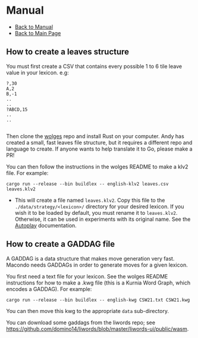 # Manual

- [Back to Manual](/macondo/manual)
- [Back to Main Page](/macondo)

## How to create a leaves structure

You must first create a CSV that contains every possible 1 to 6 tile
leave value in your lexicon. e.g:

```csv
?,30
A,2
B,-1
..
..
?ABCD,15
..
..


```

Then clone the [wolges](https://github.com/andy-k/wolges) repo and install Rust on your computer. Andy has created a small, fast leaves file structure, but it requires a different repo and language to create. If anyone wants to help translate it to Go, please make a PR!

You can then follow the instructions in the wolges README to make a klv2 file. For example:

```
cargo run --release --bin buildlex -- english-klv2 leaves.csv leaves.klv2
```

- This will create a file named `leaves.klv2`. Copy this file to the
  `./data/strategy/<lexicon>/` directory for your desired lexicon. If you
  wish it to be loaded by default, you must rename it to
  `leaves.klv2`. Otherwise, it can be used in experiments with its original
  name. See the [Autoplay](/macondo/manual/autoplay.html) documentation.

## How to create a GADDAG file

A GADDAG is a data structure that makes move generation very fast. Macondo needs GADDAGs in order to generate moves for a given lexicon.

You first need a text file for your lexicon. See the wolges README instructions for how to make a .kwg file (this is a Kurnia Word Graph, which encodes a GADDAG). For example:

```
cargo run --release --bin buildlex -- english-kwg CSW21.txt CSW21.kwg
```

You can then move this kwg to the appropriate `data` sub-directory.

You can download some gaddags from the liwords repo; see https://github.com/domino14/liwords/blob/master/liwords-ui/public/wasm.

